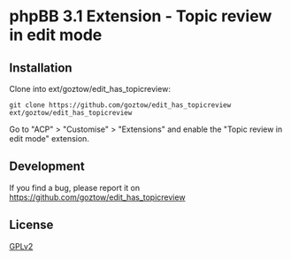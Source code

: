 # phpBB 3.1 Extension - Topic review in edit mode

## Installation

Clone into ext/goztow/edit_has_topicreview:

    git clone https://github.com/goztow/edit_has_topicreview ext/goztow/edit_has_topicreview

Go to "ACP" > "Customise" > "Extensions" and enable the "Topic review in edit mode" extension.

## Development

If you find a bug, please report it on https://github.com/goztow/edit_has_topicreview

## License

[GPLv2](license.txt)

